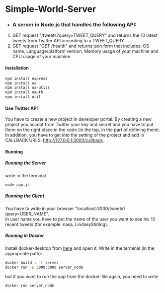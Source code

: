 # Simple-World-Server
+ ### A server in Node.js that handles the following API: ###
1. GET request "/tweets?query=TWEET_QUERY" and returns the 10 latest tweets from Twitter API according to a TWEET_QUERY.
2. GET request "GET /health" and returns json form that includes: OS name, Language/platform version, Memory usage of your machine and CPU usage of your machine.


#### Installation ####
```bash
npm install express
npm install os
npm install os-utils
npm install oauth
npm install util

```

#### Use Twitter API ####
You have to create a new project in developer portal. By creating a new project you accept from Twitter your key and secret and you have to put them on the right place in the code (in the top, in the part of defining them).
In addition, you have to get into the setting of the project and add in CALLBACK URLS: http://127.0.0.1:3000/callback.


#### Running ####
##### Running the Server #####
write in the terminal
```bash
node app.js
```

##### Running the Client #####
You have to write in your browser "localhost:3000/tweets?query=USER_NAME". <br />
In user name you have to put the name of the user you want to see his 10 recent tweets (for example: nasa, LindseyStirling).

##### Running in Docker #####
Install docker-desktop from [here](https://www.docker.com/products/docker-desktop) and open it.
Write in the terminal (in the appropriate path):
```bash
docker build . -t server
docker run -p 3000:3000 server_node
```
but if you want to run the app from the docker-file again, you need to write
```bash
docker run server_node
```
